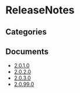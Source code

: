 # ReleaseNotes

## Categories


## Documents
- [2.0.1.0](2.0.1.0.md)
- [2.0.2.0](2.0.2.0.md)
- [2.0.3.0](2.0.3.0.md)
- [2.0.99.0](2.0.99.0.md)